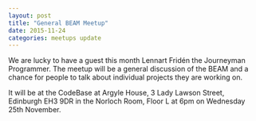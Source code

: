 ```yaml
---
layout: post
title: "General BEAM Meetup"
date: 2015-11-24
categories: meetups update
---
```


We are lucky to have a guest this month Lennart Fridén the Journeyman Programmer. The meetup will be a general discussion of the BEAM and a chance for people to talk about individual projects they are working on.

It will be at the CodeBase at Argyle House, 3 Lady Lawson Street, Edinburgh EH3 9DR in the Norloch Room, Floor L at 6pm on Wednesday 25th November.

